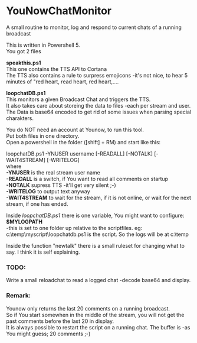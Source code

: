 # YouNowChatMonitor
A small routine to monitor, log and respond to current chats of a running broadcast

This is written in Powershell 5.  
You got 2 files  

**speakthis.ps1**  
This one contains the TTS API to Cortana  
The TTS also contains a rule to surpress emojicons -it's not nice, to hear 5 minutes of "red heart, read heart, red heart,....  

**loopchatDB.ps1**  
This monitors a given Broadcast Chat and triggers the TTS.  
It also takes care about storeing the data to files -each per stream and user.  
The Data is base64 encoded to get rid of some issues when parsing special charakters.  

You do NOT need an account at Younow, to run this tool.  
Put both files in one directory.  
Open a powershell in the folder ([shift] + RM) and start like this:  

loopchatDB.ps1 -YNUSER username [-READALL] [-NOTALK] [-WAIT4STREAM] [-WRITELOG]  
where  
**-YNUSER** is the real stream user name  
**-READALL** is a switch, if You want to read all comments on startup  
**-NOTALK** supress TTS -it'll get very silent ;-)  
**-WRITELOG** to output text anyway  
**-WAIT4STREAM** to wait for the stream, if it is not online, or wait for the next stream, if one has ended.  

Inside *loopchatDB.ps1* there is one variable, You might want to configure:  
**$MYLOGPATH**  
-this is set to one folder up relative to the scriptfiles. eg: c:\temp\myscript\loopchatdb.ps1 is the script. So the logs will be at c:\temp  

Inside the function "newtalk" there is a small ruleset for changing what to say. I think it is self explaining.  

### TODO:
Write a small reloadchat to read a logged chat -decode base64 and display.  

### Remark:
Younow only returns the last 20 comments on a running broadcast.  
So if You start somewhen in the middle of the stream, you will not get the past comments before the last 20 in display.  
It is always possible to restart the script on a running chat. The buffer is -as You might guess; 20 comments ;-)  


